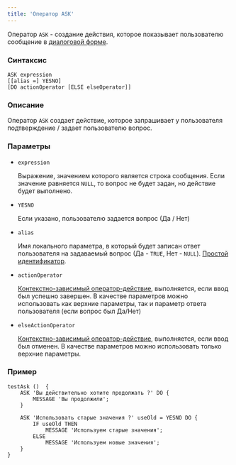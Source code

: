 ```yaml
---
title: 'Оператор ASK'
---
```


Оператор `ASK` - создание действия, которое показывает пользователю сообщение в [диалоговой форме](Show_message_MESSAGE_ASK_.md#dialog).

### Синтаксис

    ASK expression 
    [[alias =] YESNO]
    [DO actionOperator [ELSE elseOperator]]

### Описание

Оператор `ASK` создает действие, которое запрашивает у пользователя подтверждение / задает пользователю вопрос.

### Параметры

- `expression`

    Выражение, значением которого является строка сообщения. Если значение равняется `NULL`, то вопрос не будет задан, но действие будет выполнено.

- `YESNO`

    Если указано, пользователю задается вопрос (Да / Нет)

- `alias`

    Имя локального параметра, в который будет записан ответ пользователя на задаваемый вопрос (Да - `TRUE`, Нет - `NULL`). [Простой идентификатор](IDs.md#id-broken).

- `actionOperator`

    [Контекстно-зависимый оператор-действие](Action_operator.md), выполняется, если ввод был успешно завершен. В качестве параметров можно использовать как верхние параметры, так и параметр ответа пользователя (если вопрос был Да/Нет)

- `elseActionOperator`

    [Контекстно-зависимый оператор-действие](Action_operator.md), выполняется, если ввод был отменен. В качестве параметров можно использовать только верхние параметры.

### Пример

```lsf
testAsk ()  {
    ASK 'Вы действительно хотите продолжать ?' DO {
        MESSAGE 'Вы продолжили';
    }

    ASK 'Использовать старые значения ?' useOld = YESNO DO {
        IF useOld THEN
            MESSAGE 'Используем старые значения';
        ELSE
            MESSAGE 'Используем новые значения';
    }
}
```
